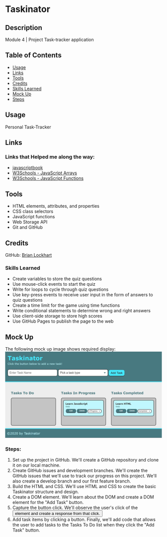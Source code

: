 # Taskinator

## Description
Module 4 | Project
Task-tracker application

## Table of Contents
* [Usage](#usage)
* [Links](#links)
* [Tools](#tools)
* [Credits](#credits)
* [Skills Learned](#skills-learned)
* [Mock Up](#mock-up)
* [Steps](#steps)

## Usage
Personal Task-Tracker

## Links
### Links that Helped me along the way:
* [javascriptbook](https://javascriptbook.com/code/)
* [W3Schools - JavaScript Arrays](https://www.w3schools.com/js/js_arrays.asp)
* [W3Schools - JavaScript Functions](https://www.w3schools.com/js/js_functions.asp)

## Tools
* HTML elements, attributes, and properties
* CSS class selectors
* JavaScript functions
* Web Storage API
* Git and GitHub

## Credits
GitHub: [Brian Lockhart](https://github.com/bslockhart)

### Skills Learned
* Create variables to store the quiz questions
* Use mouse-click events to start the quiz
* Write for loops to cycle through quiz questions
* Use key-press events to receive user input in the form of answers to quiz questions
* Create a time limit for the game using time functions
* Write conditional statements to determine wrong and right answers
* Use client-side storage to store high scores
* Use GitHub Pages to publish the page to the web

## Mock Up
The following mock up image shows required display:
![Mock Up](assets/images/mockup.png)

### Steps:
1. Set up the project in GitHub. We'll create a GitHub repository and clone it on our local machine.
2. Create GitHub issues and development branches. We'll create the GitHub issues that we'll use to track our progress on this project. We'll also create a develop branch and our first feature branch.
3. Build the HTML and CSS. We'll use HTML and CSS to create the basic Taskinator structure and design.
4. Create a DOM element. We'll learn about the DOM and create a DOM element for the "Add Task" button.
5. Capture the button click. We'll observe the user's click of the <button> element and create a response from that click.
6. Add task items by clicking a button. Finally, we'll add code that allows the user to add tasks to the Tasks To Do list when they click the "Add Task" button.

